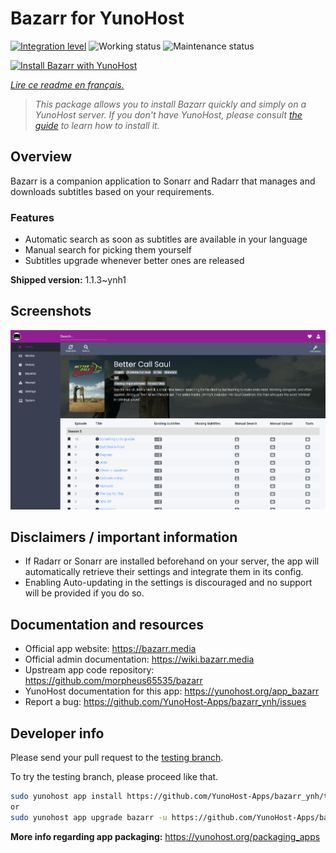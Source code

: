 <!--
N.B.: This README was automatically generated by https://github.com/YunoHost/apps/tree/master/tools/README-generator
It shall NOT be edited by hand.
-->

# Bazarr for YunoHost

[![Integration level](https://dash.yunohost.org/integration/bazarr.svg)](https://dash.yunohost.org/appci/app/bazarr) ![Working status](https://ci-apps.yunohost.org/ci/badges/bazarr.status.svg) ![Maintenance status](https://ci-apps.yunohost.org/ci/badges/bazarr.maintain.svg)

[![Install Bazarr with YunoHost](https://install-app.yunohost.org/install-with-yunohost.svg)](https://install-app.yunohost.org/?app=bazarr)

*[Lire ce readme en français.](./README_fr.md)*

> *This package allows you to install Bazarr quickly and simply on a YunoHost server.
If you don't have YunoHost, please consult [the guide](https://yunohost.org/#/install) to learn how to install it.*

## Overview

Bazarr is a companion application to Sonarr and Radarr that manages and downloads subtitles based on your requirements.

### Features

- Automatic search as soon as subtitles are available in your language
- Manual search for picking them yourself
- Subtitles upgrade whenever better ones are released


**Shipped version:** 1.1.3~ynh1

## Screenshots

![Screenshot of Bazarr](./doc/screenshots/bazarr.png)

## Disclaimers / important information

- If Radarr or Sonarr are installed beforehand on your server, the app will automatically retrieve their settings and integrate them in its config.
- Enabling Auto-updating in the settings is discouraged and no support will be provided if you do so.

## Documentation and resources

* Official app website: <https://bazarr.media>
* Official admin documentation: <https://wiki.bazarr.media>
* Upstream app code repository: <https://github.com/morpheus65535/bazarr>
* YunoHost documentation for this app: <https://yunohost.org/app_bazarr>
* Report a bug: <https://github.com/YunoHost-Apps/bazarr_ynh/issues>

## Developer info

Please send your pull request to the [testing branch](https://github.com/YunoHost-Apps/bazarr_ynh/tree/testing).

To try the testing branch, please proceed like that.

``` bash
sudo yunohost app install https://github.com/YunoHost-Apps/bazarr_ynh/tree/testing --debug
or
sudo yunohost app upgrade bazarr -u https://github.com/YunoHost-Apps/bazarr_ynh/tree/testing --debug
```

**More info regarding app packaging:** <https://yunohost.org/packaging_apps>
